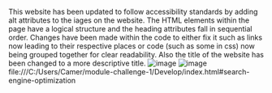 This website has been updated to follow accessibility standards by adding alt attributes to the iages on the website.
The HTML elements within the page have a logical structure and the heading attributes fall in sequential order.
Changes have been made within the code to either fix it such as links now leading to their respective places or code (such as some in css) now being grouped together for clear readability. Also the title of the website has been changed to a more descriptive title. 
![image](https://user-images.githubusercontent.com/119271255/206624317-632cbb61-d97a-456e-8665-b840676104c8.png)
![image](https://user-images.githubusercontent.com/119271255/206624327-5dbb1bef-aafe-47ee-9e01-6dba25ee8b89.png)
file:///C:/Users/Camer/module-challenge-1/Develop/index.html#search-engine-optimization
